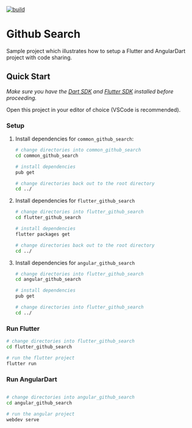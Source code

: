 [![build](https://github.com/felangel/bloc/workflows/build/badge.svg)](https://github.com/felangel/bloc/actions)

# Github Search

Sample project which illustrates how to setup a Flutter and AngularDart project with code sharing.

## Quick Start

_Make sure you have the [Dart SDK](https://dart.dev/tools/sdk) and [Flutter SDK](https://flutter.dev/docs/get-started/install) installed before proceeding._

Open this project in your editor of choice (VSCode is recommended).

### Setup

1. Install dependencies for `common_github_search`:

   ```bash
   # change directories into common_github_search
   cd common_github_search

   # install dependencies
   pub get

   # change directories back out to the root directory
   cd ../
   ```

2. Install dependencies for `flutter_github_search`

   ```bash
   # change directories into flutter_github_search
   cd flutter_github_search

   # install dependencies
   flutter packages get

   # change directories back out to the root directory
   cd ../
   ```

3. Install dependencies for `angular_github_search`

   ```bash
   # change directories into flutter_github_search
   cd angular_github_search

   # install dependencies
   pub get

   # change directories into flutter_github_search
   cd ../
   ```

### Run Flutter

```bash
# change directories into flutter_github_search
cd flutter_github_search

# run the flutter project
flutter run
```

### Run AngularDart

```bash

# change directories into angular_github_search
cd angular_github_search

# run the angular project
webdev serve
```
